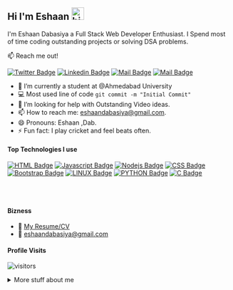 ## Hi I'm Eshaan <img src="https://user-images.githubusercontent.com/1303154/88677602-1635ba80-d120-11ea-84d8-d263ba5fc3c0.gif" width="28px" alt="hi">

I'm Eshaan Dabasiya a Full Stack Web Developer Enthusiast. I Spend most of time coding outstanding projects or solving DSA problems.

:mailbox: Reach me out!

[![Twitter Badge](https://img.shields.io/badge/-@Eshaan%20Dab-1ca0f1?style=flat&labelColor=1ca0f1&logo=twitter&logoColor=white&link=https://twitter.com/Ipenywis)](https://twitter.com/denb_18) [![Linkedin Badge](https://img.shields.io/badge/-Eshaan%20D-0e76a8?style=flat&labelColor=0e76a8&logo=linkedin&logoColor=white)](https://www.linkedin.com/in/eshaan-d-a62a401b4/) [![Mail Badge](https://img.shields.io/badge/-@im3dabasia-e84393?style=flat&labelColor=e84393&logo=instagram&logoColor=white)](https://instagram.com/im3dabasia) [![Mail Badge](https://img.shields.io/badge/-Eshaan%20Dabasiya-c0392b?style=flat&labelColor=c0392b&logo=gmail&logoColor=white)](mailto:eshaandabasiya@gmail.com)


- 🔭 I’m currently a student at @Ahmedabad University
- :computer: Most used line of code `git commit -m "Initial Commit"`
- 🤔 I’m looking for help with Outstanding Video ideas.
- 📫 How to reach me: eshaandabasiya@gmail.com.
- 😄 Pronouns: Eshaan ,Dab.
- ⚡ Fun fact: I play cricket and feel beats often.

#### Top Technologies I use 

<!-- TODO: Make technologies links takes you to repositories -->

[![HTML Badge](https://img.shields.io/badge/-Html-f06529?style=for-the-badge&labelColor=black&logo=HTML&logoColor=f06529)](#) [![Javascript Badge](https://img.shields.io/badge/-Javascript-F0DB4F?style=for-the-badge&labelColor=black&logo=javascript&logoColor=F0DB4F)](#) [![Nodejs Badge](https://img.shields.io/badge/-Nodejs-3C873A?style=for-the-badge&labelColor=black&logo=node.js&logoColor=3C873A)](#) [![CSS Badge](https://img.shields.io/badge/-CSS-2965f1?style=for-the-badge&labelColor=black&logo=CSS&logoColor=2965f1)](#) [![Bootstrap Badge](https://img.shields.io/badge/-bootstrap-602C50?style=for-the-badge&labelColor=black&logo=CSS&logoColor=61DBFB)](#)  [![LINUX Badge](https://img.shields.io/badge/-LINUX-0b57a4?style=for-the-badge&labelColor=black&logo=CSS&logoColor=61DBFB)](#)  [![PYTHON Badge](https://img.shields.io/badge/-PYTHON-FFA700?style=for-the-badge&labelColor=black&logo=CSS&logoColor=61DBFB)](#) [![C Badge](https://img.shields.io/badge/-C-00008B?style=for-the-badge&labelColor=black&logo=CSS&logoColor=00008B)](#)

<br />
<br />

#### Bizness
- :paperclip: [My Resume/CV](https://github.com/im3dabasia/im3dabasia/blob/master/resume/Eshaan_Dabasiya_Resume_V1.pdf)
- :email: eshaandabasiya@gmail.com


#### Profile Visits 

![visitors](https://visitor-badge.glitch.me/badge?page_id=im3dabasia.im3dabasia)

<details>****
<summary>
  More stuff about me
</summary>

<br >

I love learning new technologies and i am a quick learner. I'm currently exploring web development. It is a deep and intresting branch of Computer Science


#### Github Stats

![Eshaan's github stats](https://github-readme-stats.vercel.app/api?username=im3dabasia&count_private=true&theme=tokyonight&hide=contribs,prs)

</details>
